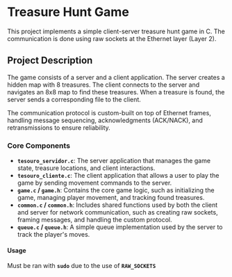 # Treasure Hunt Game

This project implements a simple client-server treasure hunt game in C. The communication is done using raw sockets at the Ethernet layer (Layer 2).

## Project Description

The game consists of a server and a client application. The server creates a hidden map with 8 treasures. The client connects to the server and navigates an 8x8 map to find these treasures. When a treasure is found, the server sends a corresponding file to the client.

The communication protocol is custom-built on top of Ethernet frames, handling message sequencing, acknowledgments (ACK/NACK), and retransmissions to ensure reliability.

### Core Components

* **`tesouro_servidor.c`**: The server application that manages the game state, treasure locations, and client interactions.
* **`tesouro_cliente.c`**: The client application that allows a user to play the game by sending movement commands to the server.
* **`game.c` / `game.h`**: Contains the core game logic, such as initializing the game, managing player movement, and tracking found treasures.
* **`common.c` / `common.h`**: Includes shared functions used by both the client and server for network communication, such as creating raw sockets, framing messages, and handling the custom protocol.
* **`queue.c` / `queue.h`**: A simple queue implementation used by the server to track the player's moves.

#### Usage

Must be ran with **`sudo`** due to the use of **`RAW_SOCKETS`**
